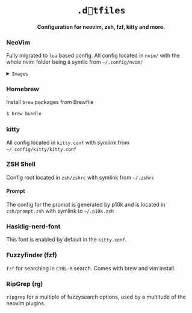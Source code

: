 
<h1 align="center">
    <code>.dtfiles</code>
</h1>

<h4 align='center'>Configuration for neovim, zsh, fzf, kitty and more.</h4>

### NeoVim

Fully migrated to `lua` based config. All config located in `nvim/` with the whole nvim folder being a symlic from `~/.config/nvim/`

<details><summary><code>Images</code></summary>
<p>
<img src="https://github.com/SmithPeder/dotfiles/blob/master/.github/nvim.png?raw=true" />
<img src="https://github.com/SmithPeder/dotfiles/blob/master/.github/telescope.png?raw=true" />
</p>
</details>

### Homebrew

Install `brew` packages from Brewfile

```sh
$ brew bundle
```

### kitty

All config located in `kitty.conf` with symlink from `~/.config/kitty/kitty.conf`

### ZSH Shell

Config root located in `zsh/zshrc` with symlink from `~/.zshrc`

#### Prompt

The config for the prompt is generated by p10k and is located in `zsh/prompt.zsh` with symlink to `~/.p10k.zsh`

### Hasklig-nerd-font

This font is enabled by default in the `kitty.conf`.

### Fuzzyfinder (fzf)

`fzf` for searching in `CTRL-R` search. Comes with brew and vim install.

### RipGrep (rg)

`ripgrep` for a multiple of fuzzysearch options, used by a multitude of the neovim plugins.
